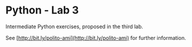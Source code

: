 # Python - Lab 3

Intermediate Python exercises, proposed in the third lab.

See [http://bit.ly/polito-ami](http://bit.ly/polito-ami) for further information.
